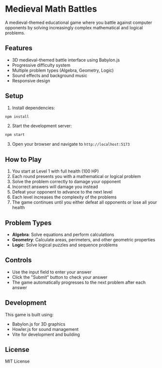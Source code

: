 # Medieval Math Battles

A medieval-themed educational game where you battle against computer opponents by solving increasingly complex mathematical and logical problems.

## Features

- 3D medieval-themed battle interface using Babylon.js
- Progressive difficulty system
- Multiple problem types (Algebra, Geometry, Logic)
- Sound effects and background music
- Responsive design

## Setup

1. Install dependencies:
```bash
npm install
```

2. Start the development server:
```bash
npm start
```

3. Open your browser and navigate to `http://localhost:5173`

## How to Play

1. You start at Level 1 with full health (100 HP)
2. Each round presents you with a mathematical or logical problem
3. Solve the problem correctly to damage your opponent
4. Incorrect answers will damage you instead
5. Defeat your opponent to advance to the next level
6. Each level increases the complexity of the problems
7. The game continues until you either defeat all opponents or lose all your health

## Problem Types

- **Algebra**: Solve equations and perform calculations
- **Geometry**: Calculate areas, perimeters, and other geometric properties
- **Logic**: Solve logical puzzles and sequence problems

## Controls

- Use the input field to enter your answer
- Click the "Submit" button to check your answer
- The game automatically progresses to the next problem after each answer

## Development

This game is built using:
- Babylon.js for 3D graphics
- Howler.js for sound management
- Vite for development and building

## License

MIT License 